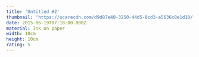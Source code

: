 ```yaml
---
title: 'Untitled #2'
thumbnail: 'https://ucarecdn.com/d9d87e40-3250-44d5-8cd3-a5636c8e1d10/'
date: 2015-06-19T07:18:00.000Z
material: Ink on paper
width: 10cm
height: 10cm
rating: 5
---
```


